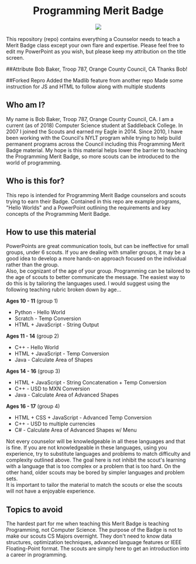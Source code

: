 <h1 align="center"> Programming Merit Badge </h1>
<div align="center">
  <img align="center" src="/rec/Programming.jpg" />
</div>
<br>
This repository (repo) contains everything a Counselor needs to teach a Merit Badge class except your own flare and expertise.  
Please feel free to edit my PowerPoint as you wish, but please keep my attribution on the title screen.  
<br>

##Attribute Bob Baker, Troop 787, Orange County Council, CA
Thanks Bob!

##Forked Repro
Added the Madlib feature from another repo
Made some instruction for JS and HTML to follow along with multiple students

## Who am I?
My name is Bob Baker, Troop 787, Orange County Council, CA.
I am a current (as of 2018) Computer Science student at Saddleback College.  In 2007 I joined the Scouts and earned my Eagle in 2014. Since 2010, I have been working with the Council's NYLT program while trying to help build permanent programs across the Council including this Programming Merit Badge material.  My hope is this material helps lower the barrier to teaching the Programming Merit Badge, so more scouts can be introduced to the world of programming.


## Who is this for?
This repo is intended for Programming Merit Badge counselors and scouts trying to earn their Badge. Contained in this repo are example programs, "Hello Worlds" and a PowerPoint outlining the requirements and key concepts of the Programming Merit Badge.  


## How to use this material
PowerPoints are great communication tools, but can be ineffective for small groups, under 6 scouts.  If you are dealing with smaller groups, it may be a good idea to develop a more hands-on approach focused on the individual rather than the group.  
Also, be cognizant of the age of your group.  Programming can be tailored to the age of scouts to better communicate the message. The easiest way to do this is by tailoring the languages used.  I would suggest using the following teaching rubric broken down by age...

__Ages 10 - 11__ (group 1)
 * Python - Hello World
 * Scratch - Temp Conversion 
 * HTML + JavaScript - String Output
 
__Ages 11 - 14__ (group 2)
 * C++ - Hello World
 * HTML + JavaScript - Temp Conversion
 * Java - Calculate Area of Shapes
 
__Ages 14 - 16__ (group 3)
 * HTML + JavaScript - String Concatenation + Temp Conversion
 * C++ - USD to MXN Conversion
 * Java - Calculate Area of Advanced Shapes
 
__Ages 16 - 17__ (group 4)
 * HTML + CSS + JavaScript - Advanced Temp Conversion
 * C++ - USD to multiple currencies
 * C# - Calculate Area of Advanced Shapes w/ Menu

Not every counselor will be knowledgeable in all these languages and that is fine. If you are not knowledgeable in these languages, using you experience, try to substitute languages and problems to match difficulty and complexity outlined above.
The goal here is not inhibit the scout's learning with a language that is too complex or a problem that is too hard.  On the other hand, older scouts may be bored by simpler languages and problem sets.  
It is important to tailor the material to match the scouts or else the scouts will not have a enjoyable experience.


## Topics to avoid
The hardest part for me when teaching this Merit Badge is teaching Programming, not Computer Science.  The purpose of the Badge is not to make our scouts CS Majors overnight.  They don't need to know data structures, optimization techniques, advanced language features or IEEE Floating-Point format.  The scouts are simply here to get an introduction into a career in programming.   
